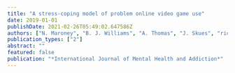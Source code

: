 ```yaml
---
title: "A stress-coping model of problem online video game use"
date: 2019-01-01
publishDate: 2021-02-26T05:49:02.647586Z
authors: ["N. Maroney", "B. J. Williams", "A. Thomas", "J. Skues", "richard-moulding"]
publication_types: ["2"]
abstract: ""
featured: false
publication: "*International Journal of Mental Health and Addiction*"
---
```


